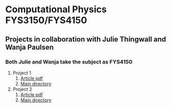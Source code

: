 # Computational Physics FYS3150/FYS4150
## Projects in collaboration with Julie Thingwall and Wanja Paulsen
### Both Julie and Wanja take the subject as FYS4150
1. Project 1
	1. [Article pdf](https://github.com/Lilleborg/Computational-Physics-FYS3150/blob/master/Projects/Project1/Project_1___FYS3150.pdf)
	2. [Main directory](https://github.com/Lilleborg/Computational-Physics-FYS3150/tree/master/Projects/Project1)
2. Project 2
	1. [Article pdf](https://github.com/Lilleborg/FYS3150-Computational-physics/blob/master/Projects/Project2/Project_2___FYS4150_FYS3150.pdf)
	2. [Main directory](https://github.com/Lilleborg/FYS3150-Computational-physics/tree/master/Projects/Project2)
